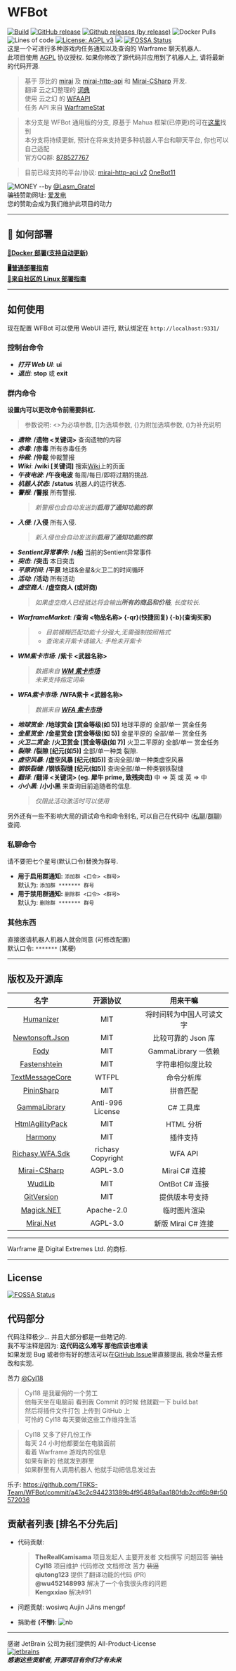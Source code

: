 # WFBot
[![Build](https://github.com/TRKS-Team/WFBot/actions/workflows/check.yml/badge.svg?branch=universal)](https://github.com/TRKS-Team/WFBot/actions/workflows/check.yml)
[![GitHub release](https://img.shields.io/github/release/TRKS-Team/WFBot.svg)](https://GitHub.com/TRKS-Team/WFBot/releases/)
[![Github releases (by release)](https://img.shields.io/github/downloads/TRKS-Team/WFBot/latest/total.svg)](https://GitHub.com/TRKS-Team/WFBot/releases/)
![Docker Pulls](https://img.shields.io/docker/pulls/trksteam/wfbot)
![Lines of code](https://img.shields.io/tokei/lines/github/TRKS-Team/WFBot)
[![License: AGPL v3](https://img.shields.io/badge/License-AGPL%20v3-blue.svg)](https://www.gnu.org/licenses/agpl-3.0)
![](https://api.checklyhq.com/v1/badges/checks/28aada00-26b7-4233-9194-4d1d1ef70aec?style=flat&theme=default)
[![FOSSA Status](https://app.fossa.com/api/projects/git%2Bgithub.com%2FTRKS-Team%2FWFBot.svg?type=shield)](https://app.fossa.com/projects/git%2Bgithub.com%2FTRKS-Team%2FWFBot?ref=badge_shield)  
这是一个可进行多种游戏内任务通知以及查询的 Warframe 聊天机器人.  
此项目使用 [AGPL](https://github.com/TRKS-Team/WFBot/blob/universal/LICENSE) 协议授权. 如果你修改了源代码并应用到了机器人上, 请将最新的代码开源.  

> 基于 莎比的 [mirai](https://github.com/mamoe/mirai) 及 [mirai-http-api](https://github.com/project-mirai/mirai-api-http) 和 [Mirai-CSharp](https://github.com/Executor-Cheng/Mirai-CSharp) 开发.  
> 翻译 云之幻整理的 [词典](https://github.com/Richasy/WFA_Lexicon)  
> 使用 云之幻 的 [WFAAPI](https://www.richasy.cn/wfa-api-overview/)  
> 任务 API 来自 [WarframeStat](https://docs.warframestat.us/)

> 本分支是 WFBot 通用版的分支, 原基于 Mahua 框架(已停更)的可在[这里](https://github.com/TRKS-Team/WFBot/tree/old-sbmahua)找到  
> 本分支将持续更新, 预计在将来支持更多种机器人平台和聊天平台, 你也可以自己适配  
> 官方QQ群: [878527767](https://shang.qq.com/wpa/qunwpa?idkey=1a6da96f714791f3289ee2cafb98847efefd5c5d28e913b6bdf71b8d07e35c53)

> 目前已经支持的平台/协议: [mirai-http-api v2](https://github.com/project-mirai/mirai-api-http) [OneBot11](https://11.onebot.dev/)

![MONEY](docs/images/MONEY.png) 
--by [@Lasm_Gratel](https://github.com/LasmGratel)  
~~骗钱~~赞助网址: [爱发电](https://afdian.net/@TheRealKamisama)  
您的赞助会成为我们维护此项目的动力

---

## 🚧 如何部署

[**🐳Docker 部署(支持自动更新)**](docs/docker.md)  

[**🖥️普通部署指南**](docs/install.md)   
[**🐧来自社区的 Linux 部署指南**](https://github.com/Wapriaily/WFBot/blob/wapriaily/docs/Liunx-install.md)

---

## 如何使用

现在配置 WFBot 可以使用 WebUI 进行, 默认绑定在 `http://localhost:9331/`

### 控制台命令

- **_打开 Web UI_**: **ui**
- **_退出_**: **stop** 或 **exit**

### 群内命令

**设置内可以更改命令前需要斜杠.**

> 参数说明: <>为必填参数, []为选填参数, {}为附加选填参数, ()为补充说明

- **_遗物_**: **/遗物 <关键词>** 查询遗物的内容
- **_赤毒_**: **/赤毒** 所有赤毒任务
- **_仲裁_**: **/仲裁** 仲裁警报
- **_Wiki_**: **/wiki [关键词]** 搜索[Wiki](https://warframe.huijiwiki.com/wiki/%E9%A6%96%E9%A1%B5)上的页面
- **_午夜电波_**: **/午夜电波** 每周/每日/即将过期的挑战.
- **_机器人状态_**: **/status** 机器人的运行状态.
- **_警报_**: **/警报** 所有警报.
  > _新警报也会自动发送到**启用了通知功能的群**._
- **_入侵_**: **/入侵** 所有入侵.
  > _新入侵也会自动发送到**启用了通知功能的群**._
- **_Sentient异常事件_**: **/s船** 当前的Sentient异常事件
- **_突击_**: **/突击** 本日突击
- **_平原时间_**: **/平原** 地球&金星&火卫二的时间循环
- **_活动_**: **/活动** 所有活动
- **_虚空商人_**: **/虚空商人 (或奸商)**
  > _如果虚空商人已经抵达将会输出**所有的商品和价格**, 长度较长._
- **_WarframeMarket_**: **/查询 <物品名称> {-qr}(快捷回复) {-b}(查询买家)**
  > - _目前模糊匹配功能十分强大,无需强制按照格式_
  > - _查询未开紫卡请输入: 手枪未开紫卡_
- **_WM紫卡市场_**: **/紫卡 <武器名称>**  
  > _数据来自 [**WM 紫卡市场**](https://warframe.market/auctions)_  
  > _未来支持指定词条_  
- **_WFA紫卡市场_**: **/WFA紫卡 <武器名称>**
  > _数据来自 [**WFA 紫卡市场**](https://riven.richasy.cn/#/)_
- **_地球赏金_**: **/地球赏金 [赏金等级(如 5)]** 地球平原的 全部/单一 赏金任务  
- **_金星赏金_**: **/金星赏金 [赏金等级(如 5)]** 金星平原的 全部/单一 赏金任务  
- **_火卫二赏金_**: **/火卫赏金 [赏金等级(如 7)]** 火卫二平原的 全部/单一 赏金任务  
- **_裂隙_**: **/裂隙 [纪元(如5)]** 全部/单一种类 裂隙.
- **_虚空风暴_**: **/虚空风暴 [纪元(如5)]** 查询全部/单一种类虚空风暴
- **_钢铁裂缝_**: **/钢铁裂缝 [纪元(如5)]** 查询全部/单一种类钢铁裂缝
- **_翻译_**: **/翻译 <关键词> (eg. 犀牛 prime, 致残突击)** 中 => 英 或 英 => 中
- **_小小黑_**: **/小小黑** 来查询目前追随者的信息.
  > _仅限此活动激活时可以使用_

另外还有一些不影响大局的调试命令和命令别名, 可以自己在代码中 ([私聊](https://github.com/TRKS-Team/WFBot/blob/universal/WFBot/Features/Events/PrivateMessageReceivedEvent.cs)/[群聊](https://github.com/TRKS-Team/WFBot/blob/universal/WFBot/Features/Events/MessageReceivedEvent.cs)) 查阅.

### **私聊**命令

请不要把七个星号(默认口令)替换为群号.

- **用于启用群通知:** `添加群 <口令> <群号>`  
  默认为: `添加群 ******* 群号`
- **用于禁用群通知:** `删除群 <口令> <群号>`  
  默认为: `删除群 ******* 群号`

### 其他东西

直接邀请机器人机器人就会同意 (可修改配置)  
默认口令: `*******` (某梗)

---

## 版权及开源库

|                            名字                             |     开源协议      |         用来干嘛         |
| :---------------------------------------------------------: | :---------------: | :----------------------: |
|     [Humanizer](https://github.com/Humanizr/Humanizer)      |        MIT        | 将时间转为中国人可读文字 |
|     [Newtonsoft.Json](https://www.newtonsoft.com/json)      |        MIT        |    比较可靠的 Json 库    |
|            [Fody](https://github.com/Fody/Fody)             |        MIT        |   GammaLibrary 一依赖    |
| [Fastenshtein](https://github.com/DanHarltey/Fastenshtein)  |        MIT        |     字符串相似度比较     |
| [TextMessageCore](https://github.com/Cyl18/TextCommandCore) |       WTFPL       |        命令分析库        |
| [PininSharp](https://github.com/LasmGratel/PininSharp) | MIT | 拼音匹配 |
|    [GammaLibrary](https://github.com/Cyl18/GammaLibrary)    | Anti-996 License  |        C# 工具库         |
|      [HtmlAgilityPack](https://html-agility-pack.net/)      |        MIT        |        HTML 分析         |
|       [Harmony](https://github.com/pardeike/Harmony)        |        MIT        |         插件支持         |
|    [Richasy.WFA.Sdk](https://github.com/Richasy/WFA-SDK)    | richasy Copyright |         WFA API          |
| [Mirai-CSharp](https://github.com/Executor-Cheng/Mirai-CSharp) | AGPL-3.0 | Mirai C# 连接 |
| [WudiLib](https://github.com/int-and-his-friends/Sisters.WudiLib) | MIT | OntBot C# 连接 |
| [GitVersion](https://github.com/GitTools/GitVersion) | MIT | 提供版本号支持 |
| [Magick.NET](https://github.com/dlemstra/Magick.NET) | Apache-2.0 | 临时图片渲染 |
| [Mirai.Net](https://github.com/SinoAHpx/Mirai.Net) | AGPL-3.0 | 新版 Mirai C# 连接 |
---

Warframe 是 Digital Extremes Ltd. 的商标.

---

## License
[![FOSSA Status](https://app.fossa.com/api/projects/git%2Bgithub.com%2FTRKS-Team%2FWFBot.svg?type=large)](https://app.fossa.com/projects/git%2Bgithub.com%2FTRKS-Team%2FWFBot?ref=badge_large)

## 代码部分

代码注释极少... 并且大部分都是一些瞎记的.  
我不写注释是因为: **这代码这么难写 那他应该也难读**  
如果发现 Bug 或者你有好的想法可以在[GitHub Issue](https://github.com/TRKS-Team/WFBot/issues)里直接提出, 我会尽量去修改和实现.  

苦力 [@Cyl18](https://github.com/Cyl18)

> Cyl18 是我雇佣的一个劳工  
> 他每天坐在电脑前 看到我 Commit 的时候 他就戳一下 build.bat  
> 然后将插件文件打包 上传到 GitHub 上  
> 可怜的 Cyl18 每天要做这些工作维持生活

> Cyl18 又多了好几份工作  
> 每天 24 小时他都要坐在电脑面前  
> 看着 Warframe 游戏内的信息  
> 如果有新的 他就发到群里  
> 如果群里有人调用机器人 他就手动把信息发过去

乐子: <https://github.com/TRKS-Team/WFBot/commit/a43c2c944231389b4f95489a6aa180fdb2cdf6b9#r50572036>
## 贡献者列表 [排名不分先后]

- 代码贡献:
  > **TheRealKamisama** 项目发起人 主要开发者 文档撰写 问题回答 ~~骗钱~~  
  > **Cyl18** 项目维护 代码修改 文档修改 苦力 ~~装逼~~  
  > **qiutong123** 提供了翻译功能的代码 (PR)  
  > **@wu452148993** 解决了一个令我很头疼的问题  
  > **Kengxxiao** 解决#91

- 问题贡献: wosiwq Aujin JJins mengpf
- 捐助者 **(不惨)**:
![nb](https://wfbot.cyan.cafe/api/Sponsors?)

---

感谢 JetBrain 公司为我们提供的 All-Product-License  
[![jetbrains](docs/images/jetbrains-variant-3-201x231.png)](https://www.jetbrains.com/?from=WFBot)  
**_感谢这些贡献者, 开源项目有你们才有未来_**
